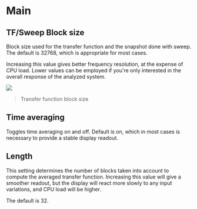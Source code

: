 # Main

## TF/Sweep Block size
Block size used for the transfer function and the snapshot done with sweep. 
The default is 32768, which is appropriate for most cases.

Increasing this value gives better frequency resolution, at the expense of CPU load. 
Lower values can be employed if you're only interested in the overall response of the analyzed system.

![](https://media.githubusercontent.com/media/FLUX-SE/doc_images/main/Analyzer/TransferFunction/BlockSize.png)

> Transfer function block size

## Time averaging
Toggles time averaging on and off. 
Default is on, which in most cases is necessary to provide a stable display readout.

## Length
This setting determines the number of blocks taken into account to compute the averaged transfer function. 
Increasing this value will give a smoother readout, but the display will react more slowly to any input variations, and CPU load will be higher.

The default is 32.
